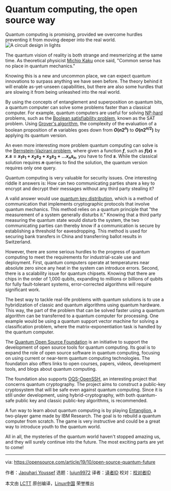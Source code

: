 [#]: collector: (lujun9972)
[#]: translator: ( )
[#]: reviewer: ( )
[#]: publisher: ( )
[#]: url: ( )
[#]: subject: (Quantum computing, the open source way)
[#]: via: (https://opensource.com/article/19/10/open-source-quantum-future)
[#]: author: (Jaouhari Youssef https://opensource.com/users/jaouhari)

Quantum computing, the open source way
======
Quantum computing is promising, provided we overcome hurdles preventing
it from moving deeper into the real world.
![A circuit design in lights][1]

The quantum vision of reality is both strange and mesmerizing at the same time. As theoretical physicist [Michio Kaku][2] once said, "Common sense has no place in quantum mechanics."

Knowing this is a new and uncommon place, we can expect quantum innovations to surpass anything we have seen before. The theory behind it will enable as-yet-unseen capabilities, but there are also some hurdles that are slowing it from being unleashed into the real world.

By using the concepts of entanglement and superposition on quantum bits, a quantum computer can solve some problems faster than a classical computer. For example, quantum computers are useful for solving [NP-hard][3] problems, such as the [Boolean satisfiability problem][4], known as the SAT problem. Using [Grover's algorithm][5], the complexity of the evaluation of a boolean proposition of **$n$** variables goes down from **$O(n2^{n})$** to **$O(n2^{n/2})$** by applying its quantum version.

An even more interesting more problem quantum computing can solve is the [Bernstein–Vazirani problem][6], where given a function **$f$**, such as **$f(x)=x.s=x_{1}s_{1} + x_{2}s_{2} + x_{3}s_{3} + ... x_{n}s_{n}$**, you have to find **$s$**. While the classical solution requires **$n$** queries to find the solution, the quantum version requires only one query.

Quantum computing is very valuable for security issues. One interesting riddle it answers is: How can two communicating parties share a key to encrypt and decrypt their messages without any third party stealing it?

A valid answer would use [quantum key distribution][7], which is a method of communication that implements cryptographic protocols that involve quantum mechanics. This method relies on a quantum principle that "the measurement of a system generally disturbs it." Knowing that a third party measuring the quantum state would disturb the system, the two communicating parties can thereby know if a communication is secure by establishing a threshold for eavesdropping. This method is used for securing bank transfers in China and transferring ballot results in Switzerland.

However, there are some serious hurdles to the progress of quantum computing to meet the requirements for industrial-scale use and deployment. First, quantum computers operate at temperatures near absolute zero since any heat in the system can introduce errors. Second, there is a scalability issue for quantum chipsets. Knowing that there are chips in the order of 1,000 qubits, expanding to millions or billions of qubits for fully fault-tolerant systems, error-corrected algorithms will require significant work.

The best way to tackle real-life problems with quantum solutions is to use a hybridization of classic and quantum algorithms using quantum hardware. This way, the part of the problem that can be solved faster using a quantum algorithm can be transferred to a quantum computer for processing. One example would be using a quantum support vector machine for solving a classification problem, where the matrix-exponentiation task is handled by the quantum computer.

The [Quantum Open Source Foundation][8] is an initiative to support the development of open source tools for quantum computing. Its goal is to expand the role of open source software in quantum computing, focusing on using current or near-term quantum computing technologies. The foundation also offers links to open courses, papers, videos, development tools, and blogs about quantum computing.

The foundation also supports [OQS-OpenSSH][9], an interesting project that concerns quantum cryptography. The project aims to construct a public-key cryptosystem that will be safe even against quantum computing. Since it is still under development, using hybrid-cryptography, with both quantum-safe public key and classic public-key algorithms, is recommended.

A fun way to learn about quantum computing is by playing [Entanglion][10], a two-player game made by IBM Research. The goal is to rebuild a quantum computer from scratch. The game is very instructive and could be a great way to introduce youth to the quantum world.

All in all, the mysteries of the quantum world haven't stopped amazing us, and they will surely continue into the future. The most exciting parts are yet to come!

--------------------------------------------------------------------------------

via: https://opensource.com/article/19/10/open-source-quantum-future

作者：[Jaouhari Youssef][a]
选题：[lujun9972][b]
译者：[译者ID](https://github.com/译者ID)
校对：[校对者ID](https://github.com/校对者ID)

本文由 [LCTT](https://github.com/LCTT/TranslateProject) 原创编译，[Linux中国](https://linux.cn/) 荣誉推出

[a]: https://opensource.com/users/jaouhari
[b]: https://github.com/lujun9972
[1]: https://opensource.com/sites/default/files/styles/image-full-size/public/lead-images/adi-goldstein-eusvweosble-unsplash.jpg?itok=8shMsRyC (Circuit design)
[2]: https://en.wikipedia.org/wiki/Michio_Kaku
[3]: https://en.wikipedia.org/wiki/NP-hardness
[4]: https://en.wikipedia.org/wiki/Boolean_satisfiability_problem
[5]: https://en.wikipedia.org/wiki/Grover%27s_algorithm
[6]: https://en.wikipedia.org/wiki/Bernstein%E2%80%93Vazirani_algorithm
[7]: https://en.wikipedia.org/wiki/Quantum_key_distribution
[8]: https://qosf.org/
[9]: https://github.com/open-quantum-safe/openssh-portable
[10]: https://github.com/Entanglion/entanglion
